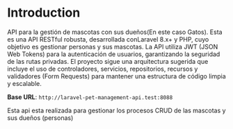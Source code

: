 # Introduction

API para la gestión de mascotas con sus dueños(En este caso Gatos). Esta es una API RESTful robusta, desarrollada conLaravel 8.x+ y PHP, cuyo objetivo es gestionar personas y sus mascotas. La API utiliza JWT (JSON Web Tokens) para la autenticación de usuarios, garantizando la seguridad de las rutas privadas. El proyecto sigue una arquitectura sugerida que incluye el uso de controladores, servicios, repositorios, recursos y validadores (Form Requests) para mantener una estructura de código limpia y escalable.

<aside>
    <strong>Base URL</strong>: <code>http://laravel-pet-management-api.test:8088</code>
</aside>

Esta api esta realizada para gestionar los procesos CRUD de las mascotas y sus dueños (personas)

